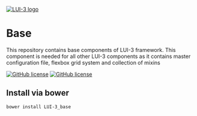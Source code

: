 [![LUI-3 logo](http://content.github.lui-3.cz/LUI-3_logo-small.png)](//lui-3.cz/)
# Base

This repository contains base components of LUI-3 framework. This component is needed for all other LUI-3 components as it contains master configuration file, flexbox grid system and collection of mixins

[![GitHub license](http://content.github.lui-3.cz/repo-design/button_docs.jpg)](//lui-3.cz/docs/basics/using-in-project/)
[![GitHub license](http://content.github.lui-3.cz/repo-design/button_releases.jpg)](//github.com/LUI-3/buttons/releases/latest)

## Install via bower
```bower
bower install LUI-3_base
```
